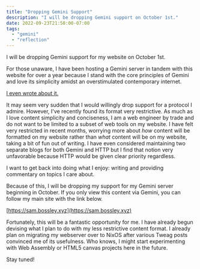 ```yaml
---
title: "Dropping Gemini Support"
description: "I will be dropping Gemini support on October 1st."
date: 2022-09-23T21:50:00-07:00
tags:
  - "gemini"
  - "reflection"
---
```


I will be dropping Gemini support for my website on October 1st.

For those unaware, I have been hosting a Gemini server in tandem with this website for over a year because I stand with the core principles of Gemini and love its simplicity amidst an overstimulated contemporary internet.

[I even wrote about it.](/thoughts/21/09/project-gemini/)

It may seem very sudden that I would willingly drop support for a protocol I admire. However, I've recently found its format very restrictive. As much as I love content simplicity and conciseness, I am a web engineer by trade and do not want to be limited to a subset of web tools on my website. I have felt very restricted in recent months, worrying more about *how* content will be formatted on my website rather than *what* content will be on my website, taking a bit of fun out of writing. I have even considered maintaining two separate blogs for both Gemini and HTTP but I find that notion very unfavorable because HTTP would be given clear priority regardless.

I want to get back into doing what I enjoy: writing and providing commentary on topics I care about.

Because of this, I will be dropping my support for my Gemini server beginning in October. If you only view this content via Gemini, you can follow my main site with the link below.

[https://sam.bossley.xyz](https://sam.bossley.xyz)

Fortunately, this will be a fantastic opportunity for me. I have already begun devising what I plan to do with my less restrictive content format. I already plan on migrating my webserver over to NixOS after various Tweag posts convinced me of its usefulness. Who knows, I might start experimenting with Web Assembly or HTML5 canvas projects here in the future.

Stay tuned!
